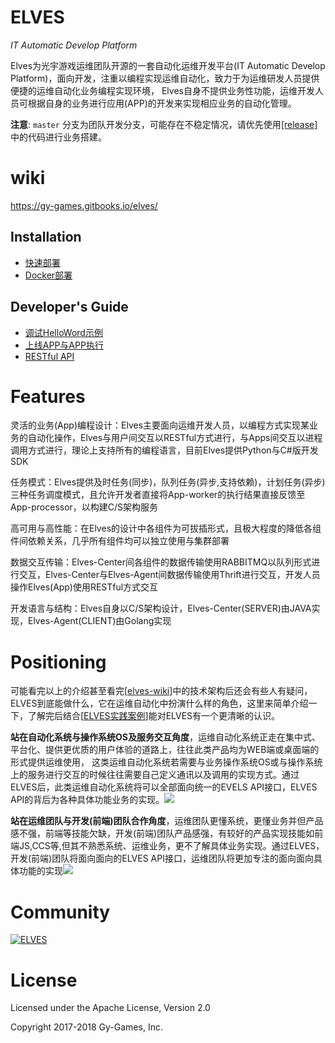 # ELVES 
*IT Automatic Develop Platform*

Elves为光宇游戏运维团队开源的一套自动化运维开发平台\(IT Automatic Develop Platform\)，面向开发，注重以编程实现运维自动化，致力于为运维研发人员提供便捷的运维自动化业务编程实现环境， Elves自身不提供业务性功能，运维开发人员可根据自身的业务进行应用\(APP\)的开发来实现相应业务的自动化管理。

**注意**:  `master` 分支为团队开发分支，可能存在不稳定情况，请优先使用[[release]](https://github.com/gy-games/elves/releases "release")中的代码进行业务搭建。

# wiki

https://gy-games.gitbooks.io/elves/

## Installation

- [快速部署](https://gy-games.gitbooks.io/elves/quickinstall.html)
- [Docker部署](https://gy-games.gitbooks.io/elves/quickinstall/docker.html)

## Developer's Guide
 - [调试HelloWord示例](https://gy-games.gitbooks.io/elves/dev/helloword.html)
 - [上线APP与APP执行](https://gy-games.gitbooks.io/elves/dev/app-online-exec.html)
 - [RESTful API](https://gy-games.gitbooks.io/elves/api.html)

# Features

灵活的业务\(App\)编程设计：Elves主要面向运维开发人员，以编程方式实现某业务的自动化操作，Elves与用户间交互以RESTful方式进行，与Apps间交互以进程调用方式进行，理论上支持所有的编程语言，目前Elves提供Python与C\#版开发SDK

任务模式：Elves提供及时任务\(同步\)，队列任务\(异步,支持依赖\)，计划任务\(异步\) 三种任务调度模式，且允许开发者直接将App-worker的执行结果直接反馈至App-processor，以构建C/S架构服务

高可用与高性能：在Elves的设计中各组件为可拔插形式，且极大程度的降低各组件间依赖关系，几乎所有组件均可以独立使用与集群部署

数据交互传输：Elves-Center间各组件的数据传输使用RABBITMQ以队列形式进行交互，Elves-Center与Elves-Agent间数据传输使用Thrift进行交互，开发人员操作Elves\(App\)使用RESTful方式交互

开发语言与结构：Elves自身以C/S架构设计，Elves-Center\(SERVER\)由JAVA实现，Elves-Agent\(CLIENT\)由Golang实现

# Positioning

可能看完以上的介绍甚至看完\[[elves-wiki](https://gy-games.gitbooks.io/elves/intro.html)\]中的技术架构后还会有些人有疑问，ELVES到底能做什么，它在运维自动化中扮演什么样的角色，这里来简单介绍一下，了解完后结合\[[ELVES实践案例](https://gy-games.gitbooks.io/elves/practice.html)\]能对ELVES有一个更清晰的认识。

**站在自动化系统与操作系统OS及服务交互角度**，运维自动化系统正走在集中式、平台化、提供更优质的用户体验的道路上，往往此类产品均为WEB端或桌面端的形式提供运维使用， 这类运维自动化系统若需要与业务操作系统OS或与操作系统上的服务进行交互的时候往往需要自己定义通讯以及调用的实现方式。通过ELVES后，此类运维自动化系统将可以全部面向统一的EVELS API接口，ELVES API的背后为各种具体功能业务的实现。![](https://gy-games.gitbooks.io/elves/content/assets/system-implemention.png)

**站在运维团队与开发\(前端\)团队合作角度**，运维团队更懂系统，更懂业务并但产品感不强，前端等技能欠缺，开发\(前端\)团队产品感强，有较好的产品实现技能如前端JS,CCS等,但其不熟悉系统、运维业务，更不了解具体业务实现。通过ELVES，开发\(前端\)团队将面向面向的ELVES API接口，运维团队将更加专注的面向面向具体功能的实现![](https://gy-games.gitbooks.io/elves/content/assets/op-with-dev.png)

# Community

<a target="_blank" href="http://shang.qq.com/wpa/qunwpa?idkey=dfc4404559856ad1c518bff273b35869d0fda18b3ecbdada1dd74c600dcd34b0"><img border="0" src="http://pub.idqqimg.com/wpa/images/group.png" alt="ELVES" title="ELVES"></a>

# License
Licensed under the Apache License, Version 2.0

Copyright 2017-2018 Gy-Games, Inc.
